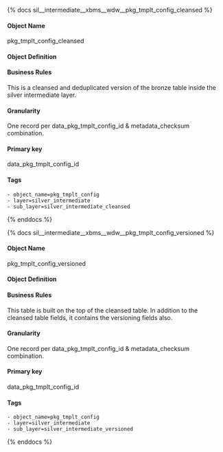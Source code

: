 {% docs sil__intermediate__xbms__wdw__pkg_tmplt_config_cleansed %}

#### Object Name
pkg_tmplt_config_cleansed

#### Object Definition


#### Business Rules
This is a cleansed and deduplicated version of the bronze table inside the silver intermediate layer.

#### Granularity
One record per data_pkg_tmplt_config_id & metadata_checksum combination.

#### Primary key
data_pkg_tmplt_config_id

#### Tags
    - object_name=pkg_tmplt_config
    - layer=silver_intermediate
    - sub_layer=silver_intermediate_cleansed

{% enddocs %}

{% docs sil__intermediate__xbms__wdw__pkg_tmplt_config_versioned %}

#### Object Name
pkg_tmplt_config_versioned

#### Object Definition


#### Business Rules
This table is built on the top of the cleansed table. In addition to the cleansed table fields, it contains the versioning fields also.

#### Granularity
One record per data_pkg_tmplt_config_id & metadata_checksum combination.

#### Primary key
data_pkg_tmplt_config_id

#### Tags
    - object_name=pkg_tmplt_config
    - layer=silver_intermediate
    - sub_layer=silver_intermediate_versioned

{% enddocs %}